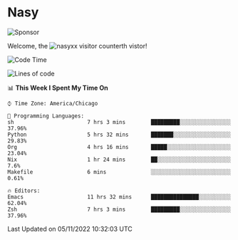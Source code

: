 # Nasy

<!--
<p align="center">
<img height="200" src="https://github-readme-stats.vercel.app/api?username=nasyxx&count_private=true&show_icons=true&theme=dracula&include_all_commits=true"/>
<img height="200" src="https://github-readme-stats.vercel.app/api/top-langs/?username=nasyxx&theme=dracula&hide=html,jupyter+notebook&count_private=true&show_icons=true"/>
</p>

  
----------------
-->

![Sponsor](https://img.shields.io/static/v1.svg?label=Sponsor&message=%E2%9D%A4&logo=GitHub&style=flat&color=pink)
 
Welcome, the ![nasyxx visitor counter](https://count.getloli.com/get/@nasyxx?theme=rule34)th vistor!
 
<!--START_SECTION:waka-->
![Code Time](http://img.shields.io/badge/Code%20Time-2%2C781%20hrs%2018%20mins-blue)

![Lines of code](https://img.shields.io/badge/From%20Hello%20World%20I%27ve%20Written-5%20Million%20lines%20of%20code-blue)

📊 **This Week I Spent My Time On** 

```text
⌚︎ Time Zone: America/Chicago

💬 Programming Languages: 
sh                       7 hrs 3 mins        █████████░░░░░░░░░░░░░░░░   37.96% 
Python                   5 hrs 32 mins       ███████░░░░░░░░░░░░░░░░░░   29.83% 
Org                      4 hrs 16 mins       █████░░░░░░░░░░░░░░░░░░░░   23.04% 
Nix                      1 hr 24 mins        ██░░░░░░░░░░░░░░░░░░░░░░░   7.6% 
Makefile                 6 mins              ░░░░░░░░░░░░░░░░░░░░░░░░░   0.61%

🔥 Editors: 
Emacs                    11 hrs 32 mins      ███████████████░░░░░░░░░░   62.04% 
Zsh                      7 hrs 3 mins        █████████░░░░░░░░░░░░░░░░   37.96%

```


 Last Updated on 05/11/2022 10:32:03 UTC
<!--END_SECTION:waka-->

<!-- ![visitors](https://visitor-badge.laobi.icu/badge?page_id=nasyxx.nasyxx) -->
